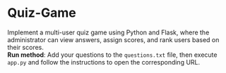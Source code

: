 # Quiz-Game
Implement a multi-user quiz game using Python and Flask, where the administrator can view answers, assign scores, and rank users based on their scores.  
**Run method**: Add your questions to the `questions.txt` file, then execute `app.py` and follow the instructions to open the corresponding URL.
